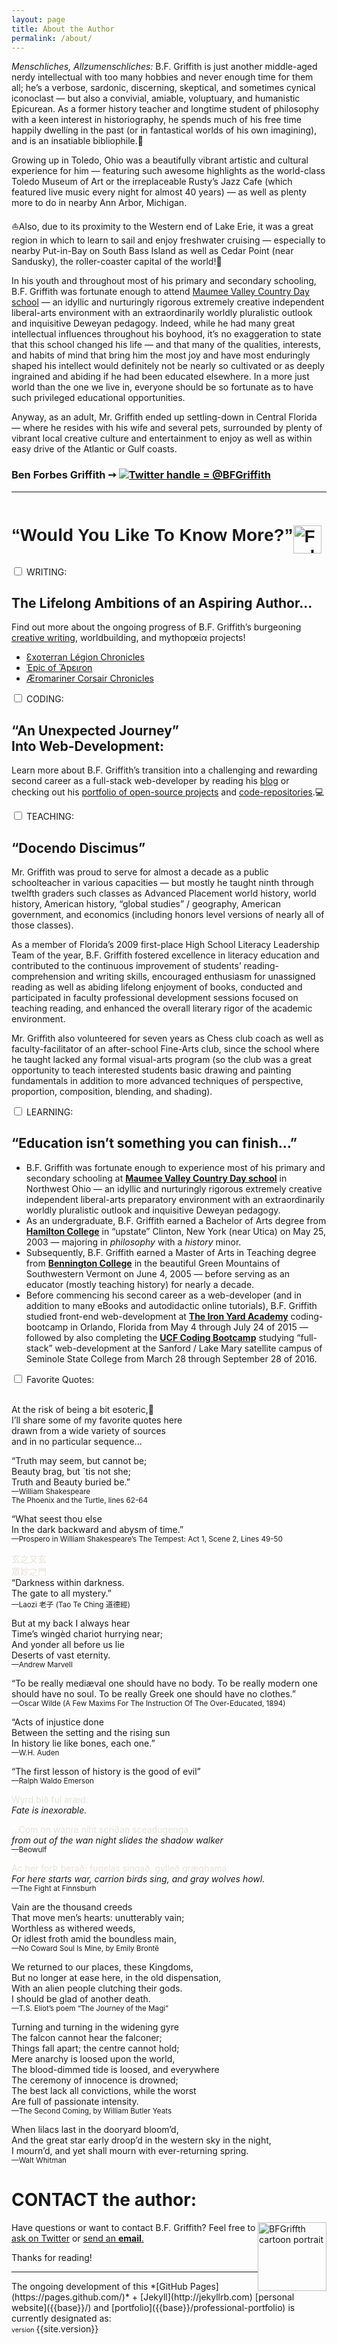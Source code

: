 ```yaml
---
layout: page
title: About the Author
permalink: /about/
---
```


<!-- B.F. Griffith’s biographical summary: -->
<p>
  <span style="font-style:italic;">Menschliches, Allzumenschliches:&nbsp;</span>B.F. Griffith is just another middle-aged nerdy intellectual with too many hobbies and never enough time for them all; he’s a verbose, sardonic, discerning, skeptical, and sometimes cynical iconoclast — but also a convivial, amiable, voluptuary, and humanistic Epicurean. As a former history teacher and longtime student of philosophy with a keen interest in historiography, he spends much of his free time happily dwelling in the past (or in fantastical worlds of his own imagining), and is an insatiable bibliophile.&#128214;
</p>
<p>Growing up in Toledo, Ohio was a beautifully vibrant artistic and cultural experience for him — featuring such awesome highlights as the world-class Toledo Museum of Art or the irreplaceable Rusty’s Jazz Cafe (which featured live music every night for almost 40 years) — as well as plenty more to do in nearby Ann Arbor, Michigan.</p>
<p>&#9973;Also, due to its proximity to the Western end of Lake Erie, it was a great region in which to learn to sail and enjoy freshwater cruising — especially to nearby Put-in-Bay on South Bass Island as well as Cedar Point (near Sandusky), the roller-coaster capital of the world!&#127906;</p>
<p>In his youth and throughout most of his primary and secondary schooling, B.F. Griffith was fortunate enough to attend <a href="https://www.mvcds.org/" target="_blank">Maumee Valley Country Day school</a> — an idyllic and nurturingly rigorous extremely creative independent liberal-arts environment with an extraordinarily worldly pluralistic outlook and inquisitive Deweyan pedagogy. Indeed, while he had many great intellectual influences throughout his boyhood, it’s no exaggeration to state that this school changed his life — and that many of the qualities, interests, and habits of mind that bring him the most joy and have most enduringly shaped his intellect would definitely not be nearly so cultivated or as deeply ingrained and abiding if he had been educated elsewhere. In a more just world than the one we live in, everyone should be so fortunate as to have such privileged educational opportunities.</p>
<p>Anyway, as an adult, Mr. Griffith ended up settling-down in Central Florida — where he resides with his wife and several pets, surrounded by plenty of vibrant local creative culture and entertainment to enjoy as well as within easy drive of the Atlantic or Gulf coasts.</p>
<p class="lead">
  <h3>Ben Forbes Griffith &#10137; <a id="T_handle" href="https://twitter.com/BFGriffith" target="_blank"><span><img id="bluebird" src="/IMAGES/bluebird.png" alt="Twitter handle = "> @BFGriffith</span></a>
  </h3>
</p>
<hr>
<div>
  <h1 
    style="font-family:Londrina Shadow, sans-serif; float:left;">
    <span title="philosophiα et septem αrtes liberαles">“Would You Like To Know More?”</span>
    <img 
      id="WouldYouLikeToKnowMore_icon" 
      src="/IMAGES/FederalNetworkIcon_WouldYouLikeToKnowMore.png" 
      alt="Federal Network Icon: “Would You Like To Know More?”" 
      height="45px" 
      width="45px" 
      title="“Come on, you apes! You wanna live forever?”" 
      style="float:right;">
  </h1>
</div>
<br>
<div class="accordion" style="clear:both;">
  <!-- accordion-panel: creative-writing -->
  <div>
    <input type="checkbox" name="panel" id="writing-panel">
    <label for="writing-panel">WRITING:</label>
    <div class="accordion_content">
      <h2 
        class="accordion_header" 
        title="“Tenet insαnαbile multos scribendi cαcœthes.” —Iuvenαlis Sάturæ (Sαtires of “Juvenαl” [Decimus Junius Juvenalis])">The Lifelong Ambitions of an Aspiring Author...</h2>
      <p class="accordion_body">Find out more about the ongoing progress of B.F. Griffith’s burgeoning <a href="{{site.baseurl}}writing-portfolio/">creative writing</a>, worldbuilding, and mythopœία projects!
      </p>
      <ul>
        <li>
          <a href="{{site.baseurl}}writing-portfolio/">Ɛxoτerran Légion Chronicles</a>
        </li>
        <li>
          <a href="{{site.baseurl}}writing-portfolio/">Έpic of Ἄpειron</a>
        </li>
        <li>
          <a href="{{site.baseurl}}writing-portfolio/">Æromariner Corsair Chronicles</a>
        </li>
      </ul>
    </div>
  </div>
  <!-- accordion-panel: coding -->
  <div>
    <input type="checkbox" name="panel" id="coding-panel">
    <label for="coding-panel">CODING:</label>
    <div class="accordion_content">
      <h2 
        class="accordion_header" 
        title="“The Road goes ever on and on, Down from the door where it began. Now far ahead the Road has gone, And I must follow, if I can...”">“An Unexpected Journey”
        <br>Into Web-Development:
      </h2>
      <p class="accordion_body">Learn more about B.F. Griffith’s transition into a challenging and rewarding second career as a full-stack web-developer by reading his <a href="{{base}}/coding-blog/">blog</a> or checking out his <a href="{{base}}/professional-portfolio/">portfolio of open-source projects</a> and <a href="https://github.com/BFGriffith?tab=repositories" target="_blank">code-repositories</a>.&#128187;</p>
    </div>
  </div>
  <!-- accordion-panel: teaching -->
  <div>
    <input type="checkbox" name="panel" id="teaching-panel">
    <label for="teaching-panel">TEACHING:</label>
    <div class="accordion_content">
      <h2 class="accordion_header" 
        title="Senecα the Younger to Lucilius Junior in “Epistulæ Morαles” (50-65ᴄᴇ)">“Docendo Discimus”</h2>
      <div class="accordion_body">
        <p>Mr. Griffith was proud to serve for almost a decade as a public schoolteacher in various capacities — but mostly he taught ninth through twelfth graders such classes as Advanced Placement world history, world history, American history, “global studies” / geography, American government, and economics (including honors level versions of nearly all of those classes).</p>
        <p>As a member of Florida’s 2009 first-place High School Literacy Leadership Team of the year, B.F. Griffith fostered excellence in literacy education and contributed to the continuous improvement of students’ reading-comprehension and writing skills, encouraged enthusiasm for unassigned reading as well as abiding lifelong enjoyment of books, conducted and participated in faculty professional development sessions focused on teaching reading, and enhanced the overall literary rigor of the academic environment.</p>
        <p>Mr. Griffith also volunteered for seven years as Chess club coach as well as faculty-facilitator of an after-school Fine-Arts club, since the school where he taught lacked any formal visual-arts program (so the club was a great opportunity to teach interested students basic drawing and painting fundamentals in addition to more advanced techniques of perspective, proportion, composition, blending, and shading).</p>
      </div>
    </div>
  </div>
  <!-- accordion-panel: education -->
  <div>
    <input type="checkbox" name="panel" id="education-panel">
    <label for="education-panel">LEARNING:</label>
    <div class="accordion_content">
      <h2 class="accordion_header" 
        title="—Isaac Asimov">“Education isn’t something you can finish...”</h2>
      <ul class="accordion_body">
        <li>B.F. Griffith was fortunate enough to experience most of his primary and secondary schooling at <a href="https://www.mvcds.org/" target="_blank" style="font-weight:bold;">Maumee Valley Country Day school</a> in Northwest Ohio — an idyllic and nurturingly rigorous extremely creative independent liberal-arts preparatory environment with an extraordinarily worldly pluralistic outlook and inquisitive Deweyan pedagogy.</li>
        <li>As an undergraduate, B.F. Griffith earned a Bachelor of Arts degree from <a href="https://www.hamilton.edu/" target="_blank" style="font-weight:bold;">Hamilton College</a> in “upstate” Clinton, New York (near Utica) on May 25, 2003 — majoring in <span style="font-style:italic;">philosophy</span> with a <span style="font-style:italic;">history</span> minor.</li>
        <li>Subsequently, B.F. Griffith earned a Master of Arts in Teaching degree from <a href="https://www.bennington.edu/" target="_blank" style="font-weight:bold;">Bennington College</a> in the beautiful Green Mountains of Southwestern Vermont on June 4, 2005 — before serving as an educator (mostly teaching history) for nearly a decade.</li>
        <li>Before commencing his second career as a web-developer (and in addition to many eBooks and autodidactic online tutorials), B.F. Griffith studied front-end web-development at <a href="https://www.bloc.io/learn-to-code/bc/the-iron-yard" target="_blank" style="font-weight:bold;">The Iron Yard Academy</a> coding-bootcamp in Orlando, Florida from May 4 through July 24 of 2015 — followed by also completing the <a href="https://bootcamp.ce.ucf.edu/coding/" target="_blank" style="font-weight:bold;">UCF Coding Bootcamp</a> studying “full-stack” web-development at the Sanford / Lake Mary satellite campus of Seminole State College from March 28 through September 28 of 2016.</li>
      </ul>
    </div>
  </div>
  <!-- accordion-panel: favorite-quotes -->
  <div>
    <input type="checkbox" name="panel" id="quotes-panel">
    <label for="quotes-panel">Favorite Quotes:</label>
    <div class="accordion_content">
      <!-- <h2 class="accordion_header">Header</h2> -->
      <div class="accordion_body"><br>
        <p>At the risk of being a bit esoteric,&#129335;
          <br>I’ll share some of my favorite quotes here
          <br>drawn from a wide variety of sources
          <br>and in no particular sequence...
        </p>
        <p>“Truth may seem, but cannot be;
        <br>Beauty brag, but `tis not she;
        <br>Truth and Beauty buried be.”
        <br><small>—William Shakespeare 
        <br>The Phoenix and the Turtle, lines 62-64</small>
        </p>
        <p>“What seest thou else
        <br>In the dark backward and abysm of time.”
        <br><small>—Prospero in William Shakespeare’s The Tempest: Act 1, Scene 2, Lines 49-50</small>
        </p>
        <p>
          <span style="color:#E6E2DA;">玄之又玄</span>
          <br><span style="color:#E6E2DA;">眾妙之門</span>
          <br>“Darkness within darkness.
          <br>The gate to all mystery.”
          <br><small>—Laozi 老子 (Tao Te Ching 道德經)</small>
        </p>
        <p>But at my back I always hear
        <br>Time’s wingèd chariot hurrying near;
        <br>And yonder all before us lie
        <br>Deserts of vast eternity.
        <br><small>—Andrew Marvell</small>
        </p>
        <p>“To be really mediæval one should have no body. To be really modern one should have no soul. To be really Greek one should have no clothes.”
        <br><small>—Oscar Wilde (A Few Maxims For The Instruction Of The Over-Educated, 1894)</small>
        </p>
        <p>“Acts of injustice done
        <br>Between the setting and the rising sun
        <br>In history lie like bones, each one.”
        <br><small>—W.H. Auden</small>
        </p>
        <p>“The first lesson of history is the good of evil”
        <br><small>—Ralph Waldo Emerson</small>
        </p>
        <p><span style="color:#E6E2DA;">Wyrd bið ful aræd.</span>
        <br><span style="font-style:italic;">Fate is inexorable.</span>
        </p>
        <p>
          <span style="color:#E6E2DA;">…Com on wanre niht scri∂an sceadugenga</span>
          <br><span style="font-style:italic;">from out of the wan night slides the shadow walker</span>
          <br><small>—Beowulf</small>
        </p>
        <p>
          <span style="color:#E6E2DA;">Ac her forÞ berað; fugelas singað, gylleð græghama.</span>
          <br><span style="font-style:italic;">For here starts war, carrion birds sing, and gray wolves howl.</span>
          <br><small>—The Fight at Finnsburh</small>
        </p>
        <p>Vain are the thousand creeds
        <br>That move men’s hearts: unutterably vain;
        <br>Worthless as withered weeds,
        <br>Or idlest froth amid the boundless main,<br>
        <small>—No Coward Soul Is Mine, by Emily Brontë</small>
        </p>
        <p>We returned to our places, these Kingdoms, 
        <br>But no longer at ease here, in the old dispensation, 
        <br>With an alien people clutching their gods. 
        <br>I should be glad of another death.<br>
        <small>—T.S. Eliot’s poem “The Journey of the Magi”</small>
        </p>
        <p>Turning and turning in the widening gyre
        <br>The falcon cannot hear the falconer;
        <br>Things fall apart; the centre cannot hold;
        <br>Mere anarchy is loosed upon the world,
        <br>The blood-dimmed tide is loosed, and everywhere
        <br>The ceremony of innocence is drowned;
        <br>The best lack all convictions, while the worst
        <br>Are full of passionate intensity.<br>
        <small>—The Second Coming, by William Butler Yeats</small>
        </p>
        <p>When lilacs last in the dooryard bloom’d,
        <br>And the great star early droop’d in the western sky in the night,
        <br>I mourn’d, and yet shall mourn with ever-returning spring.
        <br><small>—Walt Whitman</small>
        </p>
      </div>
    </div>
  </div>
</div><!-- .accordion -->

# CONTACT the author:
<img style="float: right;" src="/IMAGES/BFGriffith_cartoon.png" alt="BFGriffth cartoon portrait" height="110px" width="auto" />
<p class="message"><span>Have questions or want to contact B.F. Griffith? Feel free to </span>
  <a 
    href="https://twitter.com/BFGriffith" 
    target="_blank">ask on Twitter</a> or <a href="mailto:benjaminforbesgriffith@gmail.com">send an <strong>email</strong>.
  </a>
</p>
<p>Thanks for reading!</p>
<hr>
The ongoing development of this *[GitHub Pages](https://pages.github.com/)* + [Jekyll](http://jekyllrb.com) [personal website]({{base}}/) and [portfolio]({{base}}/professional-portfolio) is currently designated as:
<br>
<span style="font-size:0.66rem;">version </span>
<span>{{site.version}}</span>
